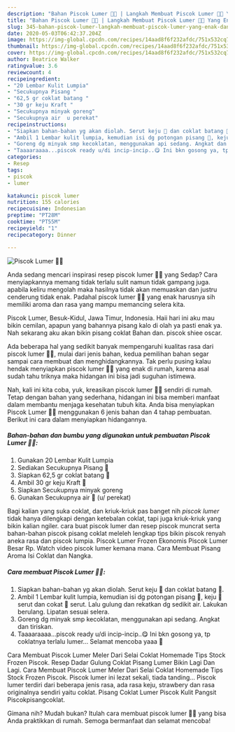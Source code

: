 ```yaml
---
description: "Bahan Piscok Lumer 🍌🍫 | Langkah Membuat Piscok Lumer 🍌🍫 Yang Enak Dan Lezat"
title: "Bahan Piscok Lumer 🍌🍫 | Langkah Membuat Piscok Lumer 🍌🍫 Yang Enak Dan Lezat"
slug: 345-bahan-piscok-lumer-langkah-membuat-piscok-lumer-yang-enak-dan-lezat
date: 2020-05-03T06:42:37.204Z
image: https://img-global.cpcdn.com/recipes/14aad8f6f232afdc/751x532cq70/piscok-lumer-🍌🍫-foto-resep-utama.jpg
thumbnail: https://img-global.cpcdn.com/recipes/14aad8f6f232afdc/751x532cq70/piscok-lumer-🍌🍫-foto-resep-utama.jpg
cover: https://img-global.cpcdn.com/recipes/14aad8f6f232afdc/751x532cq70/piscok-lumer-🍌🍫-foto-resep-utama.jpg
author: Beatrice Walker
ratingvalue: 3.6
reviewcount: 4
recipeingredient:
- "20 Lembar Kulit Lumpia"
- "Secukupnya Pisang "
- "62,5 gr coklat batang "
- "30 gr keju Kraft "
- "Secukupnya minyak goreng"
- "Secukupnya air  u perekat"
recipeinstructions:
- "Siapkan bahan-bahan yg akan diolah. Serut keju 🧀 dan coklat batang 🍫."
- "Ambil 1 Lembar kulit lumpia, kemudian isi dg potongan pisang 🍌, keju 🧀 serut dan cokat 🍫 serut. Lalu gulung dan rekatkan dg sedikit air. Lakukan berulang. Lipatan sesuai selera."
- "Goreng dg minyak smp kecoklatan, menggunakan api sedang. Angkat dan tiriskan."
- "Taaaaraaaa...piscok ready u/di incip-incip..😋 Ini bkn gosong ya, tp coklatnya terlalu lumer... Selamat mencoba yaaa 🤗"
categories:
- Resep
tags:
- piscok
- lumer

katakunci: piscok lumer 
nutrition: 155 calories
recipecuisine: Indonesian
preptime: "PT28M"
cooktime: "PT55M"
recipeyield: "1"
recipecategory: Dinner

---
```



![Piscok Lumer 🍌🍫](https://img-global.cpcdn.com/recipes/14aad8f6f232afdc/751x532cq70/piscok-lumer-🍌🍫-foto-resep-utama.jpg)

Anda sedang mencari inspirasi resep piscok lumer 🍌🍫 yang Sedap? Cara menyiapkannya memang tidak terlalu sulit namun tidak gampang juga. apabila keliru mengolah maka hasilnya tidak akan memuaskan dan justru cenderung tidak enak. Padahal piscok lumer 🍌🍫 yang enak harusnya sih memiliki aroma dan rasa yang mampu memancing selera kita.

Piscok Lumer, Besuk-Kidul, Jawa Timur, Indonesia. Haii hari ini aku mau bikin cemilan, apapun yang bahannya pisang kalo di olah ya pasti enak ya. Nah sekarang aku akan bikin pisang coklat Bahan dan. piscok shiee oscar.

Ada beberapa hal yang sedikit banyak mempengaruhi kualitas rasa dari piscok lumer 🍌🍫, mulai dari jenis bahan, kedua pemilihan bahan segar sampai cara membuat dan menghidangkannya. Tak perlu pusing kalau hendak menyiapkan piscok lumer 🍌🍫 yang enak di rumah, karena asal sudah tahu triknya maka hidangan ini bisa jadi suguhan istimewa.


Nah, kali ini kita coba, yuk, kreasikan piscok lumer 🍌🍫 sendiri di rumah. Tetap dengan bahan yang sederhana, hidangan ini bisa memberi manfaat dalam membantu menjaga kesehatan tubuh kita. Anda bisa menyiapkan Piscok Lumer 🍌🍫 menggunakan 6 jenis bahan dan 4 tahap pembuatan. Berikut ini cara dalam menyiapkan hidangannya.

<!--inarticleads1-->

##### Bahan-bahan dan bumbu yang digunakan untuk pembuatan Piscok Lumer 🍌🍫:

1. Gunakan 20 Lembar Kulit Lumpia
1. Sediakan Secukupnya Pisang 🍌
1. Siapkan 62,5 gr coklat batang 🍫
1. Ambil 30 gr keju Kraft 🧀
1. Siapkan Secukupnya minyak goreng
1. Gunakan Secukupnya air 🥛 (u/ perekat)


Bagi kalian yang suka coklat, dan kriuk-kriuk pas banget nih *piscok lumer* tidak hanya dilengkapi dengan ketebalan coklat, tapi juga kriuk-kriuk yang bikin kalian ngiler. cara buat piscok lumer dan resep piscok muncrat serta bahan-bahan piscok pisang coklat meleleh lengkap tips bikin piscok renyah aneka rasa dan piscok lumpia. Piscok Lumer Frozen Ekonomis Piscok Lumer Besar Rp. Watch video piscok lumer kemana mana. Cara Membuat Pisang Aroma Isi Coklat dan Nangka. 

<!--inarticleads2-->

##### Cara membuat Piscok Lumer 🍌🍫:

1. Siapkan bahan-bahan yg akan diolah. Serut keju 🧀 dan coklat batang 🍫.
1. Ambil 1 Lembar kulit lumpia, kemudian isi dg potongan pisang 🍌, keju 🧀 serut dan cokat 🍫 serut. Lalu gulung dan rekatkan dg sedikit air. Lakukan berulang. Lipatan sesuai selera.
1. Goreng dg minyak smp kecoklatan, menggunakan api sedang. Angkat dan tiriskan.
1. Taaaaraaaa...piscok ready u/di incip-incip..😋 Ini bkn gosong ya, tp coklatnya terlalu lumer... Selamat mencoba yaaa 🤗


Cara Membuat Piscok Lumer Meler Dari Selai Coklat Homemade Tips Stock Frozen Piscok. Resep Dadar Gulung Coklat Pisang Lumer Bikin Lagi Dan Lagi. Cara Membuat Piscok Lumer Meler Dari Selai Coklat Homemade Tips Stock Frozen Piscok. Piscok lumer ini lezat sekali, tiada tanding… Piscok lumer terdiri dari beberapa jenis rasa, ada rasa keju, strawbery dan rasa originalnya sendiri yaitu coklat. Pisang Coklat Lumer Piscok Kulit Pangsit Piscokpisangcoklat. 

Gimana nih? Mudah bukan? Itulah cara membuat piscok lumer 🍌🍫 yang bisa Anda praktikkan di rumah. Semoga bermanfaat dan selamat mencoba!
